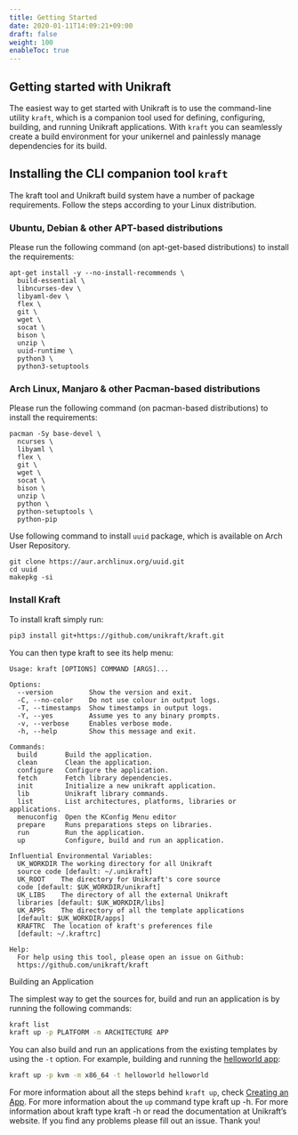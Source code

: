 ```yaml
---
title: Getting Started
date: 2020-01-11T14:09:21+09:00
draft: false
weight: 100
enableToc: true
---
```


## Getting started with Unikraft

The easiest way to get started with Unikraft is to use the command-line utility
`kraft`, which is a companion tool used for defining, configuring, building, and
running Unikraft applications.  With `kraft` you can seamlessly create a build
environment for your unikernel and painlessly manage dependencies for its build.

## Installing the CLI companion tool `kraft`

The kraft tool and Unikraft build system have a number of package requirements. Follow the steps according to your Linux distribution.

### Ubuntu, Debian & other APT-based distributions

Please run the following command (on apt-get-based distributions) to install the requirements:

```shell-script
apt-get install -y --no-install-recommends \
  build-essential \
  libncurses-dev \
  libyaml-dev \
  flex \
  git \
  wget \
  socat \
  bison \
  unzip \
  uuid-runtime \
  python3 \
  python3-setuptools
```

### Arch Linux, Manjaro & other Pacman-based distributions

Please run the following command (on pacman-based distributions) to install the requirements:

```shell-script
pacman -Sy base-devel \
  ncurses \
  libyaml \
  flex \
  git \
  wget \
  socat \
  bison \
  unzip \
  python \
  python-setuptools \
  python-pip
```

Use following command to install `uuid` package, which is available on Arch User Repository. 

```shell-script
git clone https://aur.archlinux.org/uuid.git
cd uuid
makepkg -si
```


### Install Kraft

To install kraft simply run:

```bash
pip3 install git+https://github.com/unikraft/kraft.git
```

You can then type kraft to see its help menu:
```text
Usage: kraft [OPTIONS] COMMAND [ARGS]...

Options:
  --version         Show the version and exit.
  -C, --no-color    Do not use colour in output logs.
  -T, --timestamps  Show timestamps in output logs.
  -Y, --yes         Assume yes to any binary prompts.
  -v, --verbose     Enables verbose mode.
  -h, --help        Show this message and exit.

Commands:
  build       Build the application.
  clean       Clean the application.
  configure   Configure the application.
  fetch       Fetch library dependencies.
  init        Initialize a new unikraft application.
  lib         Unikraft library commands.
  list        List architectures, platforms, libraries or applications.
  menuconfig  Open the KConfig Menu editor
  prepare     Runs preparations steps on libraries.
  run         Run the application.
  up          Configure, build and run an application.

Influential Environmental Variables:
  UK_WORKDIR The working directory for all Unikraft
  source code [default: ~/.unikraft]
  UK_ROOT    The directory for Unikraft's core source
  code [default: $UK_WORKDIR/unikraft]
  UK_LIBS    The directory of all the external Unikraft
  libraries [default: $UK_WORKDIR/libs]
  UK_APPS    The directory of all the template applications
  [default: $UK_WORKDIR/apps]
  KRAFTRC  The location of kraft's preferences file
  [default: ~/.kraftrc]

Help:
  For help using this tool, please open an issue on Github:
  https://github.com/unikraft/kraft
```

Building an Application

The simplest way to get the sources for, build and run an application is by running the following commands:

```bash
kraft list
kraft up -p PLATFORM -m ARCHITECTURE APP
```

You can also build and run an applications from the existing templates by using the `-t` option.
For example, building and running the [helloworld app](https://github.com/unikraft/app-helloworld):

```bash
kraft up -p kvm -m x86_64 -t helloworld helloworld
```

For more information about all the steps behind `kraft up`, check [Creating an App](docs/usage/init).
For more information about the `up` command type kraft up -h.
For more information about kraft type kraft -h or read the documentation at Unikraft’s website.
If you find any problems please fill out an issue. Thank you!
